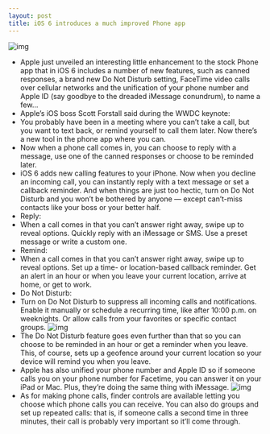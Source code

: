 ```yaml
---
layout: post
title: iOS 6 introduces a much improved Phone app
---
```

![img](http://media.idownloadblog.com/wp-content/uploads/2012/06/apple-wwdc-2012-_0985.jpg)
* Apple just unveiled an interesting little enhancement to the stock Phone app that in iOS 6 includes a number of new features, such as canned responses, a brand new Do Not Disturb setting, FaceTime video calls over cellular networks and the unification of your phone number and Apple ID (say goodbye to the dreaded iMessage conundrum), to name a few…
* Apple’s iOS boss Scott Forstall said during the WWDC keynote:
* You probably have been in a meeting where you can’t take a call, but you want to text back, or remind yourself to call them later. Now there’s a new tool in the phone app where you can.
* Now when a phone call comes in, you can choose to reply with a message, use one of the canned responses or choose to be reminded later.
* iOS 6 adds new calling features to your iPhone. Now when you decline an incoming call, you can instantly reply with a text message or set a callback reminder. And when things are just too hectic, turn on Do Not Disturb and you won’t be bothered by anyone — except can’t-miss contacts like your boss or your better half.
* Reply:
* When a call comes in that you can’t answer right away, swipe up to reveal options. Quickly reply with an iMessage or SMS. Use a preset message or write a custom one.
* Remind:
* When a call comes in that you can’t answer right away, swipe up to reveal options. Set up a time- or location-based callback reminder. Get an alert in an hour or when you leave your current location, arrive at home, or get to work.
* Do Not Disturb:
* Turn on Do Not Disturb to suppress all incoming calls and notifications. Enable it manually or schedule a recurring time, like after 10:00 p.m. on weeknights. Or allow calls from your favorites or specific contact groups.
![img](http://media.idownloadblog.com/wp-content/uploads/2012/06/phone-do-not-disturb.jpg)
* The Do Not Disturb feature goes even further than that so you can choose to be reminded in an hour or get a reminder when you leave. This, of course, sets up a geofence around your current location so your device will remind you when you leave.
* Apple has also unified your phone number and Apple ID so if someone calls you on your phone number for Facetime, you can answer it on your iPad or Mac. Plus, they’re doing the same thing with iMessage.
![img](http://media.idownloadblog.com/wp-content/uploads/2012/06/apple-wwdc-2012-_0992.jpg)
* As for making phone calls, finder controls are available letting you choose which phone calls you can receive. You can also do groups and set up repeated calls: that is, if someone calls a second time in three minutes, their call is probably very important so it’ll come through.

